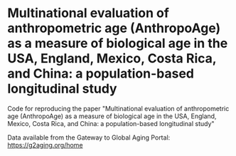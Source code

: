 # Multinational evaluation of anthropometric age (AnthropoAge) as a measure of biological age in the USA, England, Mexico, Costa Rica, and China: a population-based longitudinal study
Code for reproducing the paper "Multinational evaluation of anthropometric age (AnthropoAge) as a measure of biological age in the USA, England, Mexico, Costa Rica, and China: a population-based longitudinal study"

Data available from the Gateway to Global Aging Portal: https://g2aging.org/home
